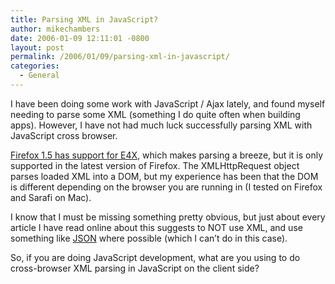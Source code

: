 ```yaml
---
title: Parsing XML in JavaScript?
author: mikechambers
date: 2006-01-09 12:11:01 -0800
layout: post
permalink: /2006/01/09/parsing-xml-in-javascript/
categories:
  - General
---
```



I have been doing some work with JavaScript / Ajax lately, and found myself needing to parse some XML (something I do quite often when building apps). However, I have not had much luck successfully parsing XML with JavaScript cross browser.  
<!--more-->

  
[Firefox 1.5 has support for E4X][1], which makes parsing a breeze, but it is only supported in the latest version of Firefox. The XMLHttpRequest object parses loaded XML into a DOM, but my experience has been that the DOM is different depending on the browser you are running in (I tested on Firefox and Sarafi on Mac).

I know that I must be missing something pretty obvious, but just about every article I have read online about this suggests to NOT use XML, and use something like [JSON][2] where possible (which I can&#8217;t do in this case).

So, if you are doing JavaScript development, what are you using to do cross-browser XML parsing in JavaScript on the client side?

 [1]: http://developer.mozilla.org/en/docs/E4X
 [2]: http://www/json.org